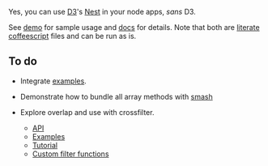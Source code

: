Yes, you can use [D3](http://http://d3js.org)'s [Nest](https://github.com/mbostock/d3/wiki/Arrays#-nest) in your node apps, *sans* D3.

See [demo](demo.coffee.md) for sample usage and [docs](docs.coffee.md) for
details. Note that both are [literate coffeescript](http://coffeescript.org/#literate) files and can be run as is.


## To do

* Integrate [examples](http://bl.ocks.org/phoebebright/raw/3176159/).

* Demonstrate how to bundle all array methods with [smash](https://github.com/mbostock/smash/wiki)

* Explore overlap and use with crossfilter.
  * [API](https://github.com/square/crossfilter/wiki/API-Reference)
  * [Examples](http://bl.ocks.org/phoebebright/raw/3822981/)
  * [Tutorial](http://eng.wealthfront.com/2012/09/explore-your-multivariate-data-with-crossfilter.html)
  * [Custom filter functions](https://github.com/square/crossfilter/pull/36)
